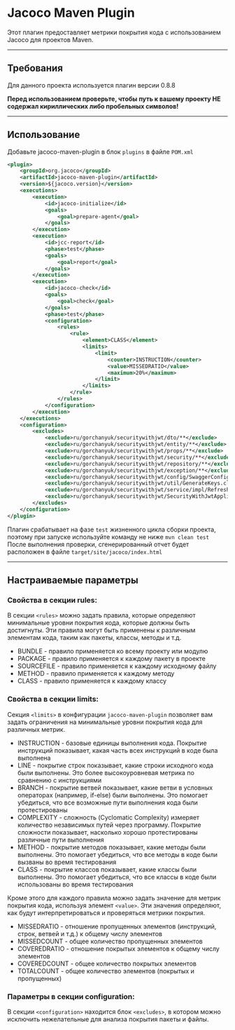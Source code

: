 # Jacoco Maven Plugin

Этот плагин предоставляет метрики покрытия кода с использованием Jacoco для проектов Maven.

---

## Требования

Для данного проекта используется плагин версии 0.8.8

**Перед использованием проверьте, чтобы путь к вашему проекту НЕ содержал кириллических либо пробельных символов!**

---

## Использование

Добавьте jacoco-maven-plugin в блок `plugins` в файле `POM.xml`

```xml
<plugin>
    <groupId>org.jacoco</groupId>
    <artifactId>jacoco-maven-plugin</artifactId>
    <version>${jacoco.version}</version>
    <executions>
        <execution>
            <id>jacoco-initialize</id>
            <goals>
                <goal>prepare-agent</goal>
            </goals>
        </execution>
        <execution>
            <id>jcc-report</id>
            <phase>test</phase>
            <goals>
                <goal>report</goal>
            </goals>
        </execution>
        <execution>
            <id>jacoco-check</id>
            <goals>
                <goal>check</goal>
            </goals>
            <phase>test</phase>
            <configuration>
                <rules>
                    <rule>
                        <element>CLASS</element>
                        <limits>
                            <limit>
                                <counter>INSTRUCTION</counter>
                                <value>MISSEDRATIO</value>
                                <maximum>20%</maximum>
                            </limit>
                        </limits>
                    </rule>
                </rules>
            </configuration>
        </execution>
    </executions>
    <configuration>
        <excludes>
            <exclude>ru/gorchanyuk/securitywithjwt/dto/**</exclude>
            <exclude>ru/gorchanyuk/securitywithjwt/entity/**</exclude>
            <exclude>ru/gorchanyuk/securitywithjwt/props/**</exclude>
            <exclude>ru/gorchanyuk/securitywithjwt/security/**</exclude>
            <exclude>ru/gorchanyuk/securitywithjwt/repository/**</exclude>
            <exclude>ru/gorchanyuk/securitywithjwt/exception/**</exclude>
            <exclude>ru/gorchanyuk/securitywithjwt/config/SwaggerConfiguration.class</exclude>
            <exclude>ru/gorchanyuk/securitywithjwt/util/GenerateKeys.class</exclude>
            <exclude>ru/gorchanyuk/securitywithjwt/service/impl/RefreshTokenService.class</exclude>
            <exclude>ru/gorchanyuk/securitywithjwt/SecurityWithJwtApplication.class</exclude>
        </excludes>
    </configuration>
</plugin>
```

Плагин срабатывает на фазе `test` жизненного цикла сборки проекта, поэтому при запуске используйте команду не ниже 
`mvn clean test`
После выполнения проверки, сгенерированный отчет будет расположен в файле `target/site/jacoco/index.html`

---

## Настраиваемые параметры

### Свойства в секции rules:
В секции `<rules>` можно задать правила, которые определяют минимальные уровни покрытия кода, которые должны быть 
достигнуты. Эти правила могут быть применены к различным элементам кода, таким как пакеты, классы, методы и т.д.
- BUNDLE - правило применяется ко всему проекту или модулю
- PACKAGE - правило применяется к каждому пакету в проекте
- SOURCEFILE - правило применяется к каждому исходному файлу
- METHOD - правило применяется к каждому методу
- CLASS - правило применяется к каждому классу

### Свойства в секции limits:
Секция `<limits>` в конфигурации `jacoco-maven-plugin` позволяет вам задать ограничения на минимальные уровни покрытия 
кода для различных метрик.

- INSTRUCTION - базовые единицы выполнения кода. Покрытие инструкций показывает, какая часть всех инструкций в коде 
была выполнена
- LINE - покрытие строк показывает, какие строки исходного кода были выполнены. Это более высокоуровневая метрика по 
сравнению с инструкциями
- BRANCH - покрытие ветвей показывает, какие ветви в условных операторах (например, if-else) были выполнены. Это помогает 
убедиться, что все возможные пути выполнения кода были протестированы
- COMPLEXITY - сложность (Cyclomatic Complexity) измеряет количество независимых путей через программу. Покрытие 
сложности показывает, насколько хорошо протестированы различные пути выполнения
- METHOD - покрытие методов показывает, какие методы были выполнены. Это помогает убедиться, что все методы в коде были 
вызваны во время тестирования
- CLASS - покрытие классов показывает, какие классы были выполнены. Это помогает убедиться, что все классы в коде были 
использованы во время тестирования

Кроме этого для каждого правила можно задать значение для метрик покрытия кода, используя элемент `<value>`. Эти 
значения определяют, как будут интерпретироваться и проверяться метрики покрытия.

- MISSEDRATIO - oтношение пропущенных элементов (инструкций, строк, ветвей и т.д.) к общему числу элементов
- MISSEDCOUNT - общее количество пропущенных элементов
- COVEREDRATIO - отношение покрытых элементов к общему числу элементов
- COVEREDCOUNT - общее количество покрытых элементов
- TOTALCOUNT - общее количество элементов (покрытых и пропущенных)

### Параметры в секции configuration:

В секции `<configuration>` находится блок `<excludes>`, в котором можно исключить нежелательные для анализа покрытия 
пакеты и файлы.

